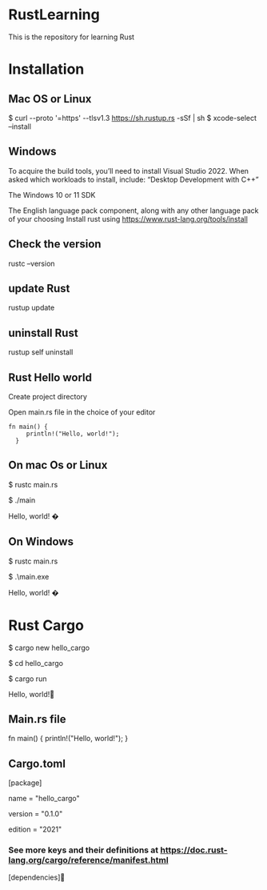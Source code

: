# RustLearning
This is the repository for learning Rust
# Installation
## Mac OS or Linux
$ curl --proto '=https' --tlsv1.3 https://sh.rustup.rs -sSf | sh
$ xcode-select –install
## Windows
To acquire the build tools, you’ll need to install Visual Studio 2022. When asked which workloads to install, include:
“Desktop Development with C++”

The Windows 10 or 11 SDK

The English language pack component, along with any other language pack of your choosing
Install rust using https://www.rust-lang.org/tools/install

## Check the version
rustc –version
## update Rust
rustup update
## uninstall Rust
rustup self uninstall

## Rust Hello world
Create project directory

Open main.rs file in the choice of your editor 

    fn main() {
         println!("Hello, world!");
      }

## On mac Os or Linux

$ rustc main.rs 

$ ./main 

Hello, world! �

## On Windows

$ rustc main.rs 

$ .\main.exe 

Hello, world! �
# Rust Cargo
$ cargo new hello_cargo 

$ cd hello_cargo

$ cargo run 

Hello, world!
## Main.rs file
fn main() {
    println!("Hello, world!");
}

## Cargo.toml
[package]

name = "hello_cargo"

version = "0.1.0"

edition = "2021"

### See more keys and their definitions at https://doc.rust-lang.org/cargo/reference/manifest.html

[dependencies]




